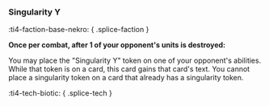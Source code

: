 ### **Singularity Y**
:ti4-faction-base-nekro:
{ .splice-faction }

**Once per combat, after 1 of your opponent's units is destroyed:**

You may place the "Singularity Y" token on one of your opponent's abilities.
While that token is on a card, this card gains that card's text.
You cannot place a singularity token on a card that already has a singularity token.

:ti4-tech-biotic:
{ .splice-tech }
